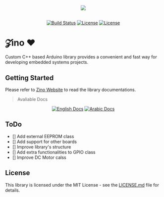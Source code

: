 <h6 align="center">
    <img src="https://github.com/saleem-hadad/zino/blob/master/assets/logo.png"/>
</h6>

<p align="center">
<a href="https://travis-ci.org/saleem-hadad/zino"><img src="https://travis-ci.org/saleem-hadad/zino.svg" alt="Build Status"></a>
<a href="https://github.com/saleem-hadad/zino"><img src="https://img.shields.io/github/release/saleem-hadad/zino.svg" alt="License"></a>
<a href="https://github.com/saleem-hadad/zino"><img src="https://poser.pugx.org/laravel/framework/license.svg" alt="License"></a>
</p>


# 𝓩ino ♥️

Custom C++ based Arduino library provides a convenient and fast way for developing embedded systems projects.

## Getting Started

Please refer to [Zino Website](https://zino.saleemhadad.me/) to read the library documentations.

>   Avaliable Docs

<p align="center">
<a href="https://zino.saleemhadad.me/docs/1.0/En"><img src="https://raw.githubusercontent.com/saleem-hadad/zino/master/assets/english-docs.png" alt="English Docs"></a>
<a href="https://zino.saleemhadad.me/docs/1.0/Ar"><img src="https://raw.githubusercontent.com/saleem-hadad/zino/master/assets/arabic-docs.png" alt="Arabic Docs"></a>
</p>

## ToDo

- [] Add external EEPROM class
- [] Add support for other boards
- [] Improve library's structure
- [] Add extra functionalities to GPIO class
- [] Improve DC Motor calss

## License

This library is licensed under the MIT License - see the [LICENSE.md](LICENSE) file for details.
